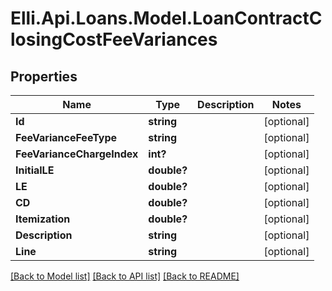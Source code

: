 # Elli.Api.Loans.Model.LoanContractClosingCostFeeVariances
## Properties

Name | Type | Description | Notes
------------ | ------------- | ------------- | -------------
**Id** | **string** |  | [optional] 
**FeeVarianceFeeType** | **string** |  | [optional] 
**FeeVarianceChargeIndex** | **int?** |  | [optional] 
**InitialLE** | **double?** |  | [optional] 
**LE** | **double?** |  | [optional] 
**CD** | **double?** |  | [optional] 
**Itemization** | **double?** |  | [optional] 
**Description** | **string** |  | [optional] 
**Line** | **string** |  | [optional] 

[[Back to Model list]](../README.md#documentation-for-models) [[Back to API list]](../README.md#documentation-for-api-endpoints) [[Back to README]](../README.md)

